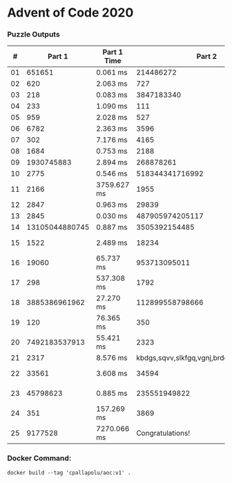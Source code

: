 <h1>Advent of Code 2020</h1>
<h3>Puzzle Outputs</h3>
<table>

<thead>

<tr><th>#  </th><th>Part 1        </th><th>Part 1 Time  </th><th>Part 2                                    </th><th>Part 2 Time   </th><th>Tests  </th><th>Tests Time   </th></tr>

</thead>

<tbody>

<tr><td>01 </td><td>651651        </td><td>0.061 ms     </td><td>214486272                                 </td><td>0.614 ms      </td><td>2      </td><td>0.716 ms     </td></tr>

<tr><td>02 </td><td>620           </td><td>2.063 ms     </td><td>727                                       </td><td>2.425 ms      </td><td>1003   </td><td>4.942 ms     </td></tr>

<tr><td>03 </td><td>218           </td><td>0.083 ms     </td><td>3847183340                                </td><td>0.341 ms      </td><td>2      </td><td>0.434 ms     </td></tr>

<tr><td>04 </td><td>233           </td><td>1.090 ms     </td><td>111                                       </td><td>1.989 ms      </td><td>300    </td><td>3.356 ms     </td></tr>

<tr><td>05 </td><td>959           </td><td>2.028 ms     </td><td>527                                       </td><td>8.046 ms      </td><td>2      </td><td>13.031 ms    </td></tr>

<tr><td>06 </td><td>6782          </td><td>2.363 ms     </td><td>3596                                      </td><td>2.418 ms      </td><td>466    </td><td>5.232 ms     </td></tr>

<tr><td>07 </td><td>302           </td><td>7.176 ms     </td><td>4165                                      </td><td>2.863 ms      </td><td>3      </td><td>11.042 ms    </td></tr>

<tr><td>08 </td><td>1684          </td><td>0.753 ms     </td><td>2188                                      </td><td>24.385 ms     </td><td>2      </td><td>24.436 ms    </td></tr>

<tr><td>09 </td><td>1930745883    </td><td>2.894 ms     </td><td>268878261                                 </td><td>246.966 ms    </td><td>2      </td><td>249.953 ms   </td></tr>

<tr><td>10 </td><td>2775          </td><td>0.546 ms     </td><td>518344341716992                           </td><td>1.036 ms      </td><td>3      </td><td>1.655 ms     </td></tr>

<tr><td>11 </td><td>2166          </td><td>3759.627 ms  </td><td>1955                                      </td><td>5742.581 ms   </td><td>2      </td><td>9243.684 ms  </td></tr>

<tr><td>12 </td><td>2847          </td><td>0.963 ms     </td><td>29839                                     </td><td>1.031 ms      </td><td>2      </td><td>1.602 ms     </td></tr>

<tr><td>13 </td><td>2845          </td><td>0.030 ms     </td><td>487905974205117                           </td><td>0.036 ms      </td><td>7      </td><td>0.089 ms     </td></tr>

<tr><td>14 </td><td>13105044880745</td><td>0.887 ms     </td><td>3505392154485                             </td><td>92.713 ms     </td><td>3      </td><td>90.682 ms    </td></tr>

<tr><td>15 </td><td>1522          </td><td>2.489 ms     </td><td>18234                                     </td><td>43469.045 ms  </td><td>8      </td><td>961705.694 ms</td></tr>

<tr><td>16 </td><td>19060         </td><td>65.737 ms    </td><td>953713095011                              </td><td>560.596 ms    </td><td>3      </td><td>623.273 ms   </td></tr>

<tr><td>17 </td><td>298           </td><td>537.308 ms   </td><td>1792                                      </td><td>5934.681 ms   </td><td>2      </td><td>10099.089 ms </td></tr>

<tr><td>18 </td><td>3885386961962 </td><td>27.270 ms    </td><td>112899558798666                           </td><td>16.583 ms     </td><td>7      </td><td>38.203 ms    </td></tr>

<tr><td>19 </td><td>120           </td><td>76.365 ms    </td><td>350                                       </td><td>372.662 ms    </td><td>3      </td><td>481.844 ms   </td></tr>

<tr><td>20 </td><td>7492183537913 </td><td>55.421 ms    </td><td>2323                                      </td><td>78.218 ms     </td><td>2      </td><td>134.475 ms   </td></tr>

<tr><td>21 </td><td>2317          </td><td>8.576 ms     </td><td>kbdgs,sqvv,slkfgq,vgnj,brdd,tpd,csfmb,lrnz</td><td>1.362 ms      </td><td>2      </td><td>15.236 ms    </td></tr>

<tr><td>22 </td><td>33561         </td><td>3.608 ms     </td><td>34594                                     </td><td>13739.938 ms  </td><td>2      </td><td>13760.902 ms </td></tr>

<tr><td>23 </td><td>45798623      </td><td>0.885 ms     </td><td>235551949822                              </td><td>17709.944 ms  </td><td>2      </td><td>47483.648 ms </td></tr>

<tr><td>24 </td><td>351           </td><td>157.269 ms   </td><td>3869                                      </td><td>1084651.458 ms</td><td>2      </td><td>22745.162 ms </td></tr>

<tr><td>25 </td><td>9177528       </td><td>7270.066 ms  </td><td>Congratulations!                          </td><td>0.012 ms      </td><td>2      </td><td>8524.568 ms  </td></tr>

</tbody>

</table>

<h3>Docker Command:</h3>
<p><code>docker build --tag 'cpallapolu/aoc:v1' .</code></p>
